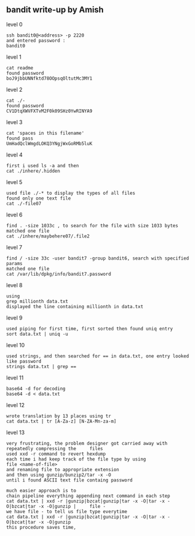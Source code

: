 ## bandit write-up by Amish

level 0

	ssh bandit0@<address> -p 2220
	and entered password :	
	bandit0


level 1

	cat readme
	found password	
	boJ9jbbUNNfktd78OOpsqOltutMc3MY1	 				

level 2

	cat ./-
	found password	
	CV1DtqXWVFXTvM2F0k09SHz0YwRINYA9

level 3	

	cat 'spaces in this filename'
	found pass
	UmHadQclWmgdLOKQ3YNgjWxGoRMb5luK
	
level 4

	first i used ls -a and then 	
	cat ./inhere/.hidden

level 5

 	used file ./-* to display the types of all files
	found only one text file
	cat ./-file07

level 6

	find . -size 1033c , to search for the file with size 1033 bytes
	matched one file 
	cat ./inhere/maybehere07/.file2
		
level 7

	find / -size 33c -user bandit7 -group bandit6, search with specified params
	matched one file
	cat /var/lib/dpkg/info/bandit7.password

level 8

	using
	grep millionth data.txt
	displayed the line containing millionth in data.txt

level 9

	used piping for first time, first sorted then found uniq entry
	sort data.txt | uniq -u

level 10

	used strings, and then searched for == in data.txt, one entry looked like password
	strings data.txt | grep ==
	
level 11

	base64 -d for decoding 
	base64 -d < data.txt

level 12

	wrote translation by 13 places using tr
	cat data.txt | tr [A-Za-z] [N-ZA-Mn-za-m]

level 13

	very frustrating, the problem designer got carried away with repeatedly compressing the 	files
	used xxd -r command to revert hexdump
	each time i had keep track of the file type by using 
	file <name-of-file>
	and renaming file to appropriate extension
	and then using gunzip/bunzip2/tar -x -O		
	until i found ASCII text file containg password

	much easier approach is to
	chain pipeline everything appending next command in each step
	cat data.txt | xxd -r |gunzip|bzcat|gunzip|tar -x -O|tar -x -O|bzcat|tar -x -O|gunzip | 	file -
	we have file - to tell us file type everytime
	cat data.txt | xxd -r |gunzip|bzcat|gunzip|tar -x -O|tar -x -O|bzcat|tar -x -O|gunzip
	this procedure saves time,	

